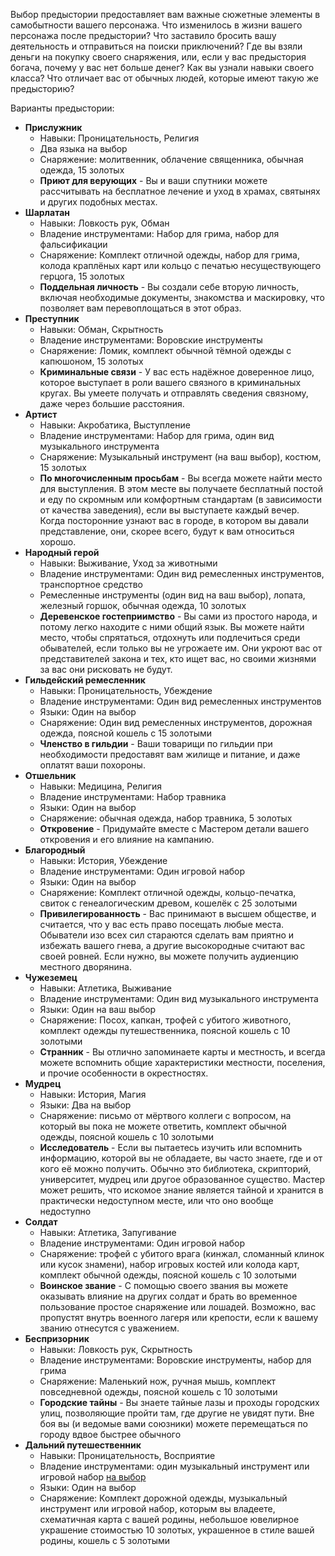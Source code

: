 Выбор предыстории предоставляет вам важные сюжетные элементы в самобытности вашего персонажа. Что изменилось в жизни вашего персонажа после предыстории? Что заставило бросить вашу деятельность и отправиться на поиски приключений? Где вы взяли деньги на покупку своего снаряжения, или, если у вас предыстория богача, почему у вас нет больше денег? Как вы узнали навыки своего класса? Что отличает вас от обычных людей, которые имеют такую же предысторию?

Варианты предыстории:
- **Прислужник**
	- Навыки: Проницательность, Религия
	- Два языка на выбор
	- Снаряжение: молитвенник, облачение священника, обычная одежда, 15 золотых
	- **Приют для верующих** - Вы и ваши спутники можете рассчитывать на бесплатное лечение и уход в храмах, святынях и других подобных местах.
- **Шарлатан**
	- Навыки: Ловкость рук, Обман
	- Владение инструментами: Набор для грима, набор для фальсификации
	- Снаряжение: Комплект отличной одежды, набор для грима, колода краплёных карт или кольцо с печатью несуществующего герцога, 15 золотых
	- **Поддельная личность** - Вы создали себе вторую личность, включая необходимые документы, знакомства и маскировку, что позволяет вам перевоплощаться в этот образ.
- **Преступник**
	- Навыки: Обман, Скрытность
	- Владение инструментами: Воровские инструменты
	- Снаряжение: Ломик, комплект обычной тёмной одежды с капюшоном, 15 золотых
	- **Криминальные связи** - У вас есть надёжное доверенное лицо, которое выступает в роли вашего связного в криминальных кругах. Вы умеете получать и отправлять сведения связному, даже через большие расстояния.
- **Артист**
	- Навыки: Акробатика, Выступление
	- Владение инструментами: Набор для грима, один вид музыкального инструмента
	- Снаряжение: Музыкальный инструмент (на ваш выбор), костюм, 15 золотых
	- **По многочисленным просьбам** - Вы всегда можете найти место для выступления. В этом месте вы получаете бесплатный постой и еду по скромным или комфортным стандартам (в зависимости от качества заведения), если вы выступаете каждый вечер. Когда посторонние узнают вас в городе, в котором вы давали представление, они, скорее всего, будут к вам относиться хорошо.
- **Народный герой**
	- Навыки: Выживание, Уход за животными
	- Владение инструментами: Один вид ремесленных инструментов, транспортное средство
	- Ремесленные инструменты (один вид на ваш выбор), лопата, железный горшок, обычная одежда, 10 золотых
	- **Деревенское гостеприимство** - Вы сами из простого народа, и потому легко находите с ними общий язык. Вы можете найти место, чтобы спрятаться, отдохнуть или подлечиться среди обывателей, если только вы не угрожаете им. Они укроют вас от представителей закона и тех, кто ищет вас, но своими жизнями за вас они рисковать не будут.
- **Гильдейский ремесленник**
	- Навыки: Проницательность, Убеждение
	- Владение инструментами: Один вид ремесленных инструментов
	- Языки: Один на выбор
	- Снаряжение: Один вид ремесленных инструментов, дорожная одежда, поясной кошель с 15 золотыми
	- **Членство в гильдии** - Ваши товарищи по гильдии при необходимости предоставят вам жилище и питание, и даже оплатят ваши похороны.
- **Отшельник**
	- Навыки: Медицина, Религия
	- Владение инструментами: Набор травника 
	- Языки: Один на выбор
	- Снаряжение: обычная одежда, набор травника, 5 золотых
	- **Откровение** - Придумайте вместе с Мастером детали вашего откровения и его влияние на кампанию.
- **Благородный**
	- Навыки: История, Убеждение
	- Владение инструментами: Один игровой набор
	- Языки: Один на выбор
	- Снаряжение: Комплект отличной одежды, кольцо-печатка, свиток с генеалогическим древом, кошелёк с 25 золотыми
	- **Привилегированность** - Вас принимают в высшем обществе, и считается, что у вас есть право посещать любые места. Обыватели изо всех сил стараются сделать вам приятно и избежать вашего гнева, а другие высокородные считают вас своей ровней. Если нужно, вы можете получить аудиенцию местного дворянина.
- **Чужеземец**
	- Навыки: Атлетика, Выживание
	- Владение инструментами: Один вид музыкального инструмента
	- Языки: Один на ваш выбор
	- Снаряжение: Посох, капкан, трофей с убитого животного, комплект одежды путешественника, поясной кошель с 10 золотыми
	- **Странник** - Вы отлично запоминаете карты и местность, и всегда можете вспомнить общие характеристики местности, поселения, и прочие особенности в окрестностях.
- **Мудрец**
	- Навыки: История, Магия
	- Языки: Два на выбор
	- Снаряжение: письмо от мёртвого коллеги с вопросом, на который вы пока не можете ответить, комплект обычной одежды, поясной кошель с 10 золотыми
	- **Исследователь** - Если вы пытаетесь изучить или вспомнить информацию, которой вы не обладаете, вы часто знаете, где и от кого её можно получить. Обычно это библиотека, скрипторий, университет, мудрец или другое образованное существо. Мастер может решить, что искомое знание является тайной и хранится в практически недоступном месте, или что оно вообще недоступно
- **Солдат**
	- Навыки: Атлетика, Запугивание
	- Владение инструментами: Один игровой набор
	- Снаряжение: трофей с убитого врага (кинжал, сломанный клинок или кусок знамени), набор игровых костей или колода карт, комплект обычной одежды, поясной кошель с 10 золотыми
	- **Воинское звание** - С помощью своего звания вы можете оказывать влияние на других солдат и брать во временное пользование простое снаряжение или лошадей. Возможно, вас пропустят внутрь военного лагеря или крепости, если к вашему званию отнесутся с уважением.
- **Беспризорник**
	- Навыки: Ловкость рук, Скрытность
	- Владение инструментами: Воровские инструменты, набор для грима
	- Снаряжение: Маленький нож, ручная мышь, комплект повседневной одежды, поясной кошель с 10 золотыми
	- **Городские тайны** - Вы знаете тайные лазы и проходы городских улиц, позволяющие пройти там, где другие не увидят пути. Вне боя вы (и ведомые вами союзники) можете перемещаться по городу вдвое быстрее обычного
- **Дальний путешественник**
	- Навыки: Проницательность, Восприятие
	- Владение инструментами: один музыкальный инструмент или игровой набор [на выбор](<Владение инструментами.md>)
	- Языки: Один на выбор
	- Снаряжение: Комплект дорожной одежды, музыкальный инструмент или игровой набор, которым вы владеете, схематичная карта с вашей родины, небольшое ювелирное украшение стоимостью 10 золотых, украшенное в стиле вашей родины, кошель с 5 золотыми
